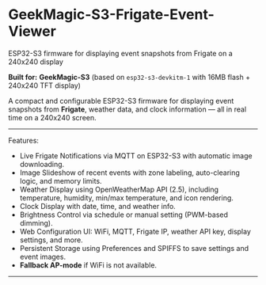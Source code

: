# GeekMagic-S3-Frigate-Event-Viewer
ESP32-S3 firmware for displaying event snapshots from Frigate on a 240x240 display

**Built for:** 
**GeekMagic-S3** (based on `esp32-s3-devkitm-1` with 16MB flash + 240x240 TFT display)

A compact and configurable ESP32-S3 firmware for displaying event snapshots from **Frigate**, weather data, and clock information — all in real time on a 240x240 screen.

---

Features:

- Live Frigate Notifications via MQTT on ESP32-S3 with automatic image downloading.
- Image Slideshow of recent events with zone labeling, auto-clearing logic, and memory limits.
- Weather Display using OpenWeatherMap API (2.5), including temperature, humidity, min/max temperature, and icon rendering.
- Clock Display with date, time, and weather info.
- Brightness Control via schedule or manual setting (PWM-based dimming).
- Web Configuration UI: WiFi, MQTT, Frigate IP, weather API key, display settings, and more.
- Persistent Storage using Preferences and SPIFFS to save settings and event images.
- **Fallback AP-mode** if WiFi is not available.

---

